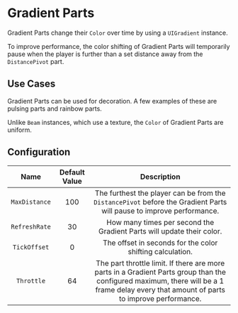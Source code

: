 # Gradient Parts

Gradient Parts change their `Color` over time by using a `UIGradient` instance.

To improve performance, the color shifting of Gradient Parts will temporarily pause when the player is
further than a set distance away from the `DistancePivot` part.

## Use Cases

Gradient Parts can be used for decoration. A few examples of these are pulsing parts and rainbow parts.

Unlike `Beam` instances, which use a texture, the `Color` of Gradient Parts are
uniform.

## Configuration

| Name | Default Value | Description
|:-----:|:-----:|:-----:
| `MaxDistance` | 100 | The furthest the player can be from the `DistancePivot` before the Gradient Parts will pause to improve performance.
| `RefreshRate` | 30 | How many times per second the Gradient Parts will update their color.
| `TickOffset` | 0 | The offset in seconds for the color shifting calculation.
| `Throttle` | 64 | The part throttle limit. If there are more parts in a Gradient Parts group than the configured maximum, there will be a 1 frame delay every that amount of parts to improve performance.
